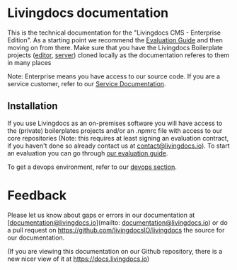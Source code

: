 # Livingdocs documentation

This is the technical documentation for the "Livingdocs CMS - Enterprise Edition". As a starting point we recommend the [Evaluation Guide](walkthroughs/getting_started.md) and then moving on from there.
Make sure that you have the Livingdocs Boilerplate projects ([editor](https://github.com/livingdocsIO/livingdocs-editor-boilerplate), [server](https://github.com/livingdocsIO/livingdocs-server-boilerplate)) cloned locally as the documentation referes to them in many places

Note: Enterprise means you have access to our source code. If you are a service customer, refer to our [Service Documentation](https://upfrontio.gitbook.io/livingdocs-service/).

## Installation

If you use Livingdocs as an on-premises software you will have access to the (private) boilerplates projects and/or an .npmrc file with access to our core repositories (Note: this requires at least signing an evaluation contract, if you haven't done so already contact us at contact@livingdocs.io).
To start an evaluation you can go through [our evaluation guide](walkthroughs/getting_started.md).

To get a devops environment, refer to our [devops section](setup-and-deployment/self-hosting.md).

# Feedback
Please let us know about gaps or errors in our documentation at [documentation@livingdocs.io](mailto: documentation@livingdocs.io) or do a pull request on https://github.com/livingdocsIO/livingdocs the source for our documentation.

(If you are viewing this documentation on our Github repository, there is a new nicer view of it at https://docs.livingdocs.io)
